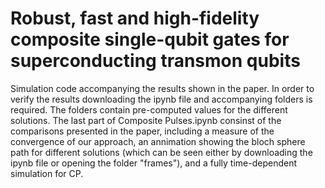 # Robust, fast and high-fidelity composite single-qubit gates for superconducting transmon qubits
Simulation code accompanying the results shown in the paper.
In order to verify the results downloading the ipynb file and accompanying folders is required. The folders contain pre-computed values for the different solutions. The last part of Composite Pulses.ipynb consinst of the comparisons presented in the paper, including a measure of the convergence of our approach, an annimation showing the bloch sphere path for different solutions (which can be seen either by downloading the ipynb file or opening the folder "frames"), and a fully time-dependent simulation for CP.
